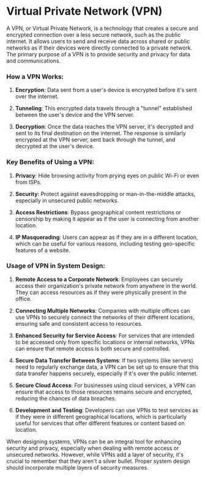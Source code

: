 # Virtual Private Network (VPN)

A VPN, or Virtual Private Network, is a technology that creates a secure and encrypted connection over a less secure network, such as the public internet. It allows users to send and receive data across shared or public networks as if their devices were directly connected to a private network. The primary purpose of a VPN is to provide security and privacy for data and communications.

### How a VPN Works:

1. **Encryption**: Data sent from a user's device is encrypted before it's sent over the internet. 

2. **Tunneling**: This encrypted data travels through a "tunnel" established between the user's device and the VPN server.

3. **Decryption**: Once the data reaches the VPN server, it's decrypted and sent to its final destination on the internet. The response is similarly encrypted at the VPN server, sent back through the tunnel, and decrypted at the user's device.

### Key Benefits of Using a VPN:

1. **Privacy**: Hide browsing activity from prying eyes on public Wi-Fi or even from ISPs.

2. **Security**: Protect against eavesdropping or man-in-the-middle attacks, especially in unsecured public networks.

3. **Access Restrictions**: Bypass geographical content restrictions or censorship by making it appear as if the user is connecting from another location.

4. **IP Masquerading**: Users can appear as if they are in a different location, which can be useful for various reasons, including testing geo-specific features of a website.

### Usage of VPN in System Design:

1. **Remote Access to a Corporate Network**: Employees can securely access their organization's private network from anywhere in the world. They can access resources as if they were physically present in the office.

2. **Connecting Multiple Networks**: Companies with multiple offices can use VPNs to securely connect the networks of their different locations, ensuring safe and consistent access to resources.

3. **Enhanced Security for Service Access**: For services that are intended to be accessed only from specific locations or internal networks, VPNs can ensure that remote access is both secure and controlled.

4. **Secure Data Transfer Between Systems**: If two systems (like servers) need to regularly exchange data, a VPN can be set up to ensure that this data transfer happens securely, especially if it's over the public internet.

5. **Secure Cloud Access**: For businesses using cloud services, a VPN can ensure that access to those resources remains secure and encrypted, reducing the chances of data breaches.

6. **Development and Testing**: Developers can use VPNs to test services as if they were in different geographical locations, which is particularly useful for services that offer different features or content based on location.

When designing systems, VPNs can be an integral tool for enhancing security and privacy, especially when dealing with remote access or unsecured networks. However, while VPNs add a layer of security, it's crucial to remember that they aren't a silver bullet. Proper system design should incorporate multiple layers of security measures.